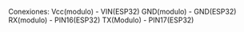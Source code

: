 Conexiones:
Vcc(modulo) - VIN(ESP32)
GND(modulo) - GND(ESP32)
RX(modulo) - PIN16(ESP32)
TX(Modulo) - PIN17(ESP32)
